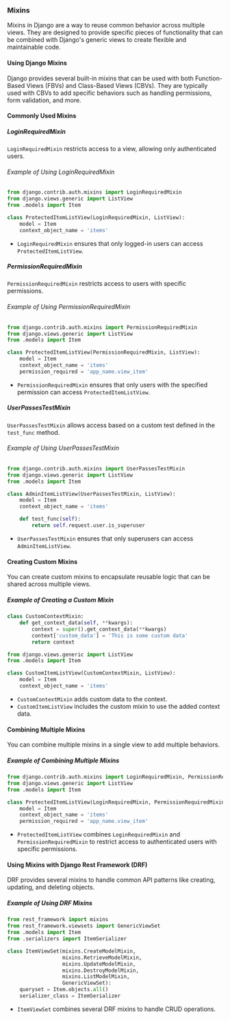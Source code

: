 ### Mixins

Mixins in Django are a way to reuse common behavior across multiple views. They are designed to provide specific pieces of functionality that can be combined with Django's generic views to create flexible and maintainable code.

#### Using Django Mixins

Django provides several built-in mixins that can be used with both Function-Based Views (FBVs) and Class-Based Views (CBVs). They are typically used with CBVs to add specific behaviors such as handling permissions, form validation, and more.

#### Commonly Used Mixins

##### LoginRequiredMixin

`LoginRequiredMixin` restricts access to a view, allowing only authenticated users.

###### Example of Using LoginRequiredMixin

```python
from django.contrib.auth.mixins import LoginRequiredMixin
from django.views.generic import ListView
from .models import Item

class ProtectedItemListView(LoginRequiredMixin, ListView):
    model = Item
    context_object_name = 'items'
```

- `LoginRequiredMixin` ensures that only logged-in users can access `ProtectedItemListView`.

##### PermissionRequiredMixin

`PermissionRequiredMixin` restricts access to users with specific permissions.

###### Example of Using PermissionRequiredMixin

```python
from django.contrib.auth.mixins import PermissionRequiredMixin
from django.views.generic import ListView
from .models import Item

class ProtectedItemListView(PermissionRequiredMixin, ListView):
    model = Item
    context_object_name = 'items'
    permission_required = 'app_name.view_item'
```

- `PermissionRequiredMixin` ensures that only users with the specified permission can access `ProtectedItemListView`.

##### UserPassesTestMixin

`UserPassesTestMixin` allows access based on a custom test defined in the `test_func` method.

###### Example of Using UserPassesTestMixin

```python
from django.contrib.auth.mixins import UserPassesTestMixin
from django.views.generic import ListView
from .models import Item

class AdminItemListView(UserPassesTestMixin, ListView):
    model = Item
    context_object_name = 'items'

    def test_func(self):
        return self.request.user.is_superuser
```

- `UserPassesTestMixin` ensures that only superusers can access `AdminItemListView`.

#### Creating Custom Mixins

You can create custom mixins to encapsulate reusable logic that can be shared across multiple views.

##### Example of Creating a Custom Mixin

```python
class CustomContextMixin:
    def get_context_data(self, **kwargs):
        context = super().get_context_data(**kwargs)
        context['custom_data'] = 'This is some custom data'
        return context

from django.views.generic import ListView
from .models import Item

class CustomItemListView(CustomContextMixin, ListView):
    model = Item
    context_object_name = 'items'
```

- `CustomContextMixin` adds custom data to the context.
- `CustomItemListView` includes the custom mixin to use the added context data.

#### Combining Multiple Mixins

You can combine multiple mixins in a single view to add multiple behaviors.

##### Example of Combining Multiple Mixins

```python
from django.contrib.auth.mixins import LoginRequiredMixin, PermissionRequiredMixin
from django.views.generic import ListView
from .models import Item

class ProtectedItemListView(LoginRequiredMixin, PermissionRequiredMixin, ListView):
    model = Item
    context_object_name = 'items'
    permission_required = 'app_name.view_item'
```

- `ProtectedItemListView` combines `LoginRequiredMixin` and `PermissionRequiredMixin` to restrict access to authenticated users with specific permissions.

#### Using Mixins with Django Rest Framework (DRF)

DRF provides several mixins to handle common API patterns like creating, updating, and deleting objects.

##### Example of Using DRF Mixins

```python
from rest_framework import mixins
from rest_framework.viewsets import GenericViewSet
from .models import Item
from .serializers import ItemSerializer

class ItemViewSet(mixins.CreateModelMixin,
                  mixins.RetrieveModelMixin,
                  mixins.UpdateModelMixin,
                  mixins.DestroyModelMixin,
                  mixins.ListModelMixin,
                  GenericViewSet):
    queryset = Item.objects.all()
    serializer_class = ItemSerializer
```

- `ItemViewSet` combines several DRF mixins to handle CRUD operations.
